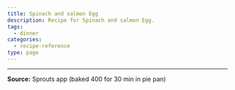 ```yaml
---
title: Spinach and salmon Egg
description: Recipe for Spinach and salmon Egg.
tags:
  - dinner
categories:
  - recipe-reference
type: page
---
```


---

**Source:** Sprouts app (baked 400 for 30 min in pie pan)